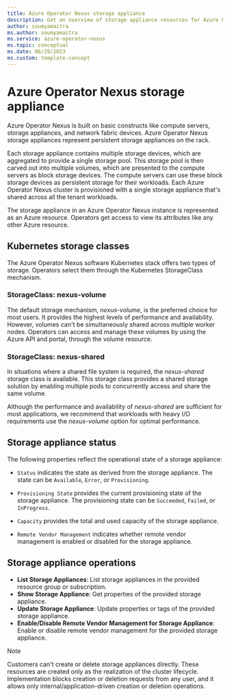 ```yaml
---
title: Azure Operator Nexus storage appliance
description: Get an overview of storage appliance resources for Azure Operator Nexus.
author: soumyamaitra
ms.author: soumyamaitra
ms.service: azure-operator-nexus
ms.topic: conceptual
ms.date: 06/29/2023
ms.custom: template-concept
---
```


# Azure Operator Nexus storage appliance

Azure Operator Nexus is built on basic constructs like compute servers, storage appliances, and network fabric devices. Azure Operator Nexus storage appliances represent persistent storage appliances on the rack.

Each storage appliance contains multiple storage devices, which are aggregated to provide a single storage pool. This storage pool is then carved out into multiple volumes, which are presented to the compute servers as block storage devices. The compute servers can use these block storage devices as persistent storage for their workloads. Each Azure Operator Nexus cluster is provisioned with a single storage appliance that's shared across all the tenant workloads.

The storage appliance in an Azure Operator Nexus instance is represented as an Azure resource. Operators get access to view its attributes like any other Azure resource.

## Kubernetes storage classes

The Azure Operator Nexus software Kubernetes stack offers two types of storage. Operators select them through the Kubernetes StorageClass mechanism.

### StorageClass: nexus-volume

The default storage mechanism, *nexus-volume*, is the preferred choice for most users. It provides the highest levels of performance and availability. However, volumes can't be simultaneously shared across multiple worker nodes. Operators can access and manage these volumes by using the Azure API and portal, through the volume resource.

### StorageClass: nexus-shared

In situations where a shared file system is required, the *nexus-shared* storage class is available. This storage class provides a shared storage solution by enabling multiple pods to concurrently access and share the same volume.

Although the performance and availability of *nexus-shared* are sufficient for most applications, we recommend that workloads with heavy I/O requirements use the *nexus-volume* option for optimal performance.

## Storage appliance status

The following properties reflect the operational state of a storage appliance:

- `Status` indicates the state as derived from the storage appliance. The state can be `Available`, `Error`, or `Provisioning`.

- `Provisioning State` provides the current provisioning state of the storage appliance. The provisioning state can be `Succeeded`, `Failed`, or `InProgress`.

- `Capacity` provides the total and used capacity of the storage appliance.

- `Remote Vendor Management` indicates whether remote vendor management is enabled or disabled for the storage appliance.

## Storage appliance operations

- **List Storage Appliances**: List storage appliances in the provided resource group or subscription.
- **Show Storage Appliance**: Get properties of the provided storage appliance.
- **Update Storage Appliance**: Update properties or tags of the provided storage appliance.
- **Enable/Disable Remote Vendor Management for Storage Appliance**: Enable or disable remote vendor management for the provided storage appliance.

> [!NOTE]
> Customers can't create or delete storage appliances directly. These resources are  created only as the realization of the cluster lifecycle. Implementation blocks creation or deletion requests from any user, and it allows only internal/application-driven creation or deletion operations.
